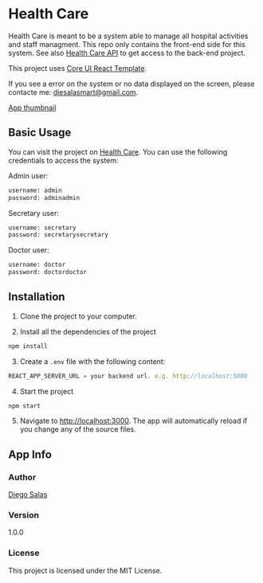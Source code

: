 # Health Care

Health Care is meant to be a system able to manage all hospital activities and staff managment. This repo only contains the front-end side for this system. See also [Health Care API](https://github.com/diegosalasmartinez/health_care_api) to get access to the back-end project.

This project uses [Core UI React Template](https://github.com/coreui/coreui-free-react-admin-template).

If you see a error on the system or no data displayed on the screen, please contacte me: diesalasmart@gmail.com.

[App thumbnail](./doc/thumb.png)

## Basic Usage

You can visit the project on [Health Care](https://diegosalas-healthcare.web.app). You can use the following credentials to access the system: 

Admin user:

```bash
username: admin
password: adminadmin
```

Secretary user:

```bash
username: secretary
password: secretarysecretary
```

Doctor user:

```bash
username: doctor
password: doctordoctor
```

## Installation

1. Clone the project to your computer.

2. Install all the dependencies of the project

``` bash
npm install
```

3. Create a `.env` file with the following content:

```javascript
REACT_APP_SERVER_URL = your backend url. e.g. http://localhost:5000
```

4. Start the project

``` bash
npm start
```

5. Navigate to [http://localhost:3000](http://localhost:3000). The app will automatically reload if you change any of the source files.

## App Info

### Author

[Diego Salas](https://www.linkedin.com/in/diego-alejandro-salas-martinez/)

### Version

1.0.0

### License

This project is licensed under the MIT License.
